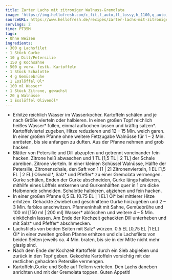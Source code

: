```yaml
---
title: Zarter Lachs mit zitroniger Walnuss-Gremolata
image: 'https://img.hellofresh.com/c_fit,f_auto,fl_lossy,h_1100,q_auto,w_2600/hellofresh_s3/image/zarter-lachs-getoppt-mit-zitroniger-walnuss-gremolata-c8dcf1bd.jpg'
sourceURL: https://www.hellofresh.de/recipes/zarter-lachs-mit-zitroniger-walnuss-gremolata-630cb7210b4871f953067d44
servings: 2
time: PT35M
tags:
- Ohne Weizen
ingredients:
- 300 g Lachsfilet
- 1 Stück Gurke
- 10 g Dill/Petersilie
- 150 g Kochsahne
- 500 g vorw. festk. Kartoffeln
- 1 Stück Schalotte
- 4 g Gemüsebrühe
- 1 Esslöffel Öl*
- 100 ml Wasser*
- 1 Stück Zitrone, gewachst
- 20 g Walnüsse
- 1 Esslöffel Olivenöl*
---
```


- Erhitze reichlich Wasser im Wasserkocher.  Kartoffeln schälen und je nach Größe vierteln oder halbieren.  In einen großen Topf reichlich heißes Wasser\* füllen, einmal aufkochen lassen und kräftig salzen\*. Kartoffelviertel zugeben, Hitze reduzieren und 12 – 15 Min. weich garen. In einer großen Pfanne ohne weitere Fettzugabe Walnüsse für 1 – 2 Min. anrösten, bis sie anfangen zu duften. Aus der Pfanne nehmen und grob hacken.
- Blätter von Petersilie und Dill abzupfen und getrennt voneinander fein hacken.  Zitrone heiß abwaschen und 1 TL [1,5 TL | 2 TL] der Schale abreiben.  Zitrone vierteln.  In einer kleinen Schüssel Walnüsse, Hälfte der Petersilie, Zitronenschale, den Saft von 1 [1 | 2] Zitronenvierteln, 1 EL [1,5 EL | 2 EL] Olivenöl\*, Salz\* und Pfeffer\* zu einer Gremolata vermengen.  Gurke schälen, Enden der Gurke abschneiden, Gurke längs halbieren, mithilfe eines Löffels entkernen und Gurkenhälften quer in 1 cm dicke Halbmonde schneiden. Schalotte halbieren, abziehen und fein hacken.
- In einer großen Pfanne 0,5 EL [0.75 EL | 1 EL] Öl\* bei mittlerer Hitze erhitzen. Gehackte Zwiebel und geschnittene Gurke hinzugeben und 2 – 3 Min. farblos anschwitzen. Pfanneninhalt mit Sahne, Gemüebrühe und 100 ml [150 ml | 200 ml] Wasser\* ablöschen und weitere 4 – 5 Min. einköcheln lassen. Am Ende der Kochzeit gehackten Dill unterheben und mit Salz\* und Pfeffer\* abschmecken.
- Lachsfilets von beiden Seiten mit Salz\* würzen. 0.5 EL [0,75 EL |1 EL] Öl\* in einer zweiten großen Pfanne erhitzen und die Lachsfilets von beiden Seiten jeweils ca. 4 Min. braten, bis sie in der Mitte nicht mehr glasig sind.
- Nach dem Ende der Kochzeit Kartoffeln durch ein Sieb abgießen und zurück in den Topf geben. Gekochte Kartoffeln vorsichtig mit der restlichen gehackten Petersilie vermengen.
- Kartoffeln,Gurke und Soße auf Tellern verteilen. Den Lachs daneben anrichten und mit der Gremolata toppen. Guten Appetit!
